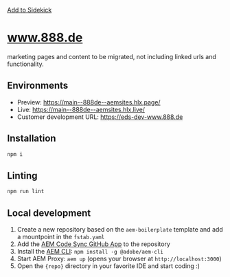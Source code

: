 [Add to Sidekick](https://www.aem.live/tools/sidekick/?project=&from=&giturl=https%3A%2F%2Fgithub.com%2Faemsites%2F888de%2Ftree%2Fmain)

# www.888.de
marketing pages and content to be migrated, not including linked urls and functionality.

## Environments
- Preview: https://main--888de--aemsites.hlx.page/
- Live: https://main--888de--aemsites.hlx.live/
- Customer development URL: https://eds-dev-www.888.de

## Installation

```sh
npm i
```

## Linting

```sh
npm run lint
```

## Local development

1. Create a new repository based on the `aem-boilerplate` template and add a mountpoint in the `fstab.yaml`
1. Add the [AEM Code Sync GitHub App](https://github.com/apps/aem-code-sync) to the repository
1. Install the [AEM CLI](https://github.com/adobe/aem-cli): `npm install -g @adobe/aem-cli`
1. Start AEM Proxy: `aem up` (opens your browser at `http://localhost:3000`)
1. Open the `{repo}` directory in your favorite IDE and start coding :)